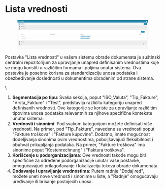 # Lista vrednosti

<figure><img src="../../../.gitbook/assets/Bildschirmfoto 2024-05-08 um 11.20.51.png" alt=""><figcaption></figcaption></figure>

Postavka "Lista vrednosti" u vašem sistemu obrade dokumenata je suštinski centralni repozitorijum za upravljanje unapred definisanim vrednostima koje se mogu koristiti u različitim formama i poljima unutar sistema. Ova postavka je posebno korisna za standardizaciju unosa podataka i obezbeđivanje doslednosti u dokumentima obrađenim od strane sistema.

\

1. **Segmentacija po tipu**: Svaka sekcija, poput "ISO\_Valuta", "Tip\_Fakture", "Vrsta\_Fakture" i "Test", predstavlja različitu kategoriju unapred definisanih vrednosti. Ove kategorije se koriste za upravljanje različitim tipovima unosa podataka relevantnih za njihove specifične kontekste unutar sistema.
2. **Vrednosti i sinonimi**: Pod svakom kategorijom možete definisati više vrednosti. Na primer, pod "Tip\_Fakture", navedene su vrednosti poput "Fakture troškova" i "Fakture kupovine". Dodatno, imate mogućnost dodeljivanja sinonima ovim vrednostima, poboljšavajući fleksibilnost i obuhvat prikupljanja podataka. Na primer, "Fakture troškova" ima sinonime poput "Kostenrechnung" i "Faktura troškova".
3. **Korišćenje u podorganizacijama**: Ove vrednosti takođe mogu biti specifične za određene podorganizacije unutar vaše postavke, omogućavajući prilagođavanje i lokalizaciju tokova obrade dokumenata.
4. **Dodavanje i upravljanje vrednostima**: Putem radnje "Dodaj red", možete uneti nove vrednosti i sinonime u liste, a "Radnje" omogućavaju uređivanje ili brisanje postojećih unosa.
